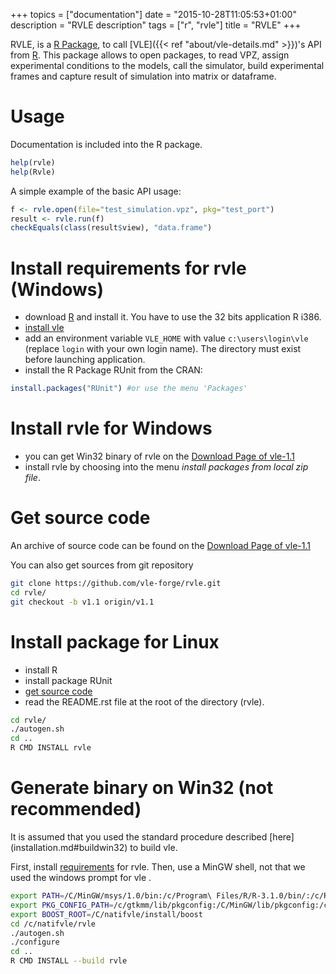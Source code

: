 +++
topics = ["documentation"]
date = "2015-10-28T11:05:53+01:00"
description = "RVLE description"
tags = ["r", "rvle"]
title = "RVLE"
+++

RVLE, is a [R Package](https://www.r-project.org/), to call [VLE]({{<
ref "about/vle-details.md" >}})'s API from
[R](https://www-r-project.org). This package allows to open packages,
to read VPZ, assign experimental conditions to the models, call the
simulator, build experimental frames and capture result of simulation
into matrix or dataframe.

# Usage

Documentation is included into the R package.

```R
help(rvle)
help(Rvle)
```

A simple example of the basic API usage:
```R
f <- rvle.open(file="test_simulation.vpz", pkg="test_port")
result <- rvle.run(f)
checkEquals(class(result$view), "data.frame")
```

# Install requirements for rvle (Windows)

* download [R](http://cran.rstudio.com/bin/windows/base/) and
  install it. You have to use the 32 bits application R i386.
* [install vle](installation)
* add an environment variable `VLE_HOME` with value
  `c:\users\login\vle` (replace `login` with your own login name). The
  directory must exist before launching application.
* install the R Package RUnit from the CRAN:

```R
install.packages("RUnit") #or use the menu 'Packages'
```

# Install rvle for Windows

* you can get Win32 binary of rvle on the
[Download Page of vle-1.1](http://www.vle-project.org/vle-1.1)
* install rvle by choosing into the menu _install packages from local
  zip file_.


# Get source code

An archive of source code can be found on the
[Download Page of vle-1.1](http://www.vle-project.org/vle-1.1)

You can also get sources from  git repository

```bash
git clone https://github.com/vle-forge/rvle.git
cd rvle/
git checkout -b v1.1 origin/v1.1
```

# Install package for Linux

* install R
* install package RUnit
* <a href="#getcode">get source code</a>
* read the README.rst file at the root of the directory (rvle).

```bash
cd rvle/
./autogen.sh
cd ..
R CMD INSTALL rvle
```

# Generate binary on Win32 (not recommended)

It is assumed that you used the standard procedure described [here]
(installation.md#buildwin32) to build vle.

First, install <a href="#requirements">requirements</a> for rvle. Then,
use a MinGW shell, not that we used the windows prompt for vle .

```bash
export PATH=/C/MinGW/msys/1.0/bin:/c/Program\ Files/R/R-3.1.0/bin/:/c/Rtools/bin:/c/gtkmm/bin:/c/natifvle/install/vle/bin:$PATH
export PKG_CONFIG_PATH=/c/gtkmm/lib/pkgconfig:/C/MinGW/lib/pkgconfig:/c/natifvle/install/vle/lib/pkgconfig
export BOOST_ROOT=/C/natifvle/install/boost
cd /c/natifvle/rvle
./autogen.sh
./configure
cd ..
R CMD INSTALL --build rvle
```
